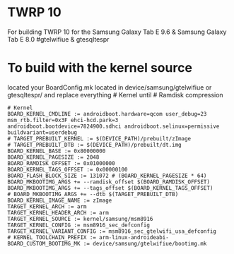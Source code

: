 # TWRP 10
For building TWRP 10 for the Samsung Galaxy Tab E 9.6 & Samsung Galaxy Tab E 8.0 
#gtelwifiue & gtesqltespr

# To build with the kernel source
located your BoardConfig.mk located in device/samsung/gtelwifiue or gtesqltespr/ and replace everything # Kernel until # Ramdisk compression
```
# Kernel
BOARD_KERNEL_CMDLINE := androidboot.hardware=qcom user_debug=23 msm_rtb.filter=0x3F ehci-hcd.park=3 androidboot.bootdevice=7824900.sdhci androidboot.selinux=permissive buildvariant=userdebug
# TARGET_PREBUILT_KERNEL := $(DEVICE_PATH)/prebuilt/zImage
# TARGET_PREBUILT_DTB := $(DEVICE_PATH)/prebuilt/dt.img
BOARD_KERNEL_BASE := 0x80000000
BOARD_KERNEL_PAGESIZE := 2048
BOARD_RAMDISK_OFFSET := 0x01000000
BOARD_KERNEL_TAGS_OFFSET := 0x00000100
BOARD_FLASH_BLOCK_SIZE := 131072 # (BOARD_KERNEL_PAGESIZE * 64)
BOARD_MKBOOTIMG_ARGS += --ramdisk_offset $(BOARD_RAMDISK_OFFSET)
BOARD_MKBOOTIMG_ARGS += --tags_offset $(BOARD_KERNEL_TAGS_OFFSET)
# BOARD_MKBOOTIMG_ARGS += --dtb $(TARGET_PREBUILT_DTB)
BOARD_KERNEL_IMAGE_NAME := zImage
TARGET_KERNEL_ARCH := arm
TARGET_KERNEL_HEADER_ARCH := arm
TARGET_KERNEL_SOURCE := kernel/samsung/msm8916
TARGET_KERNEL_CONFIG := msm8916_sec_defconfig
TARGET_KERNEL_VARIANT_CONFIG := msm8916_sec_gtelwifi_usa_defconfig
# KERNEL_TOOLCHAIN_PREFIX := arm-linux-androideabi-
BOARD_CUSTOM_BOOTIMG_MK := device/samsung/gtelwifiue/bootimg.mk
```